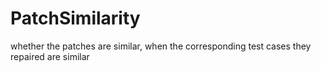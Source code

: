 # PatchSimilarity
whether the patches are similar, when the corresponding test cases they repaired are similar
